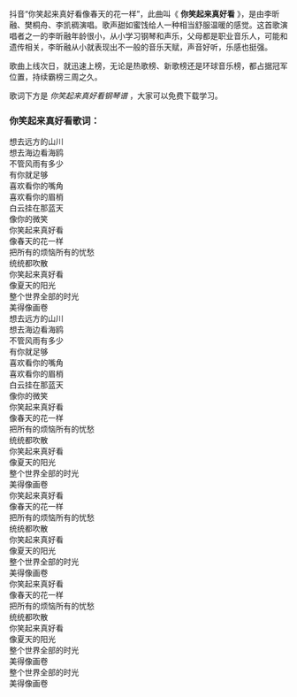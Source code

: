 

抖音“你笑起来真好看像春天的花一样”，此曲叫《 **你笑起来真好看**
》，是由李昕融、樊桐舟、李凯稠演唱。歌声甜如蜜饯给人一种相当舒服温暖的感觉。这首歌演唱者之一的李昕融年龄很小，从小学习钢琴和声乐，父母都是职业音乐人，可能和遗传相关，李昕融从小就表现出不一般的音乐天赋，声音好听，乐感也挺强。

歌曲上线次日，就迅速上榜，无论是热歌榜、新歌榜还是环球音乐榜，都占据冠军位置，持续霸榜三周之久。

歌词下方是 _你笑起来真好看钢琴谱_ ，大家可以免费下载学习。

### 你笑起来真好看歌词：

想去远方的山川  
想去海边看海鸥  
不管风雨有多少  
有你就足够  
喜欢看你的嘴角  
喜欢看你的眉梢  
白云挂在那蓝天  
像你的微笑  
你笑起来真好看  
像春天的花一样  
把所有的烦恼所有的忧愁  
统统都吹散  
你笑起来真好看  
像夏天的阳光  
整个世界全部的时光  
美得像画卷  
想去远方的山川  
想去海边看海鸥  
不管风雨有多少  
有你就足够  
喜欢看你的嘴角  
喜欢看你的眉梢  
白云挂在那蓝天  
像你的微笑  
你笑起来真好看  
像春天的花一样  
把所有的烦恼所有的忧愁  
统统都吹散  
你笑起来真好看  
像夏天的阳光  
整个世界全部的时光  
美得像画卷  
你笑起来真好看  
像春天的花一样  
把所有的烦恼所有的忧愁  
统统都吹散  
你笑起来真好看  
像夏天的阳光  
整个世界全部的时光  
美得像画卷  
你笑起来真好看  
像春天的花一样  
把所有的烦恼所有的忧愁  
统统都吹散  
你笑起来真好看  
像夏天的阳光  
整个世界全部的时光  
美得像画卷  
整个世界全部的时光  
美得像画卷

